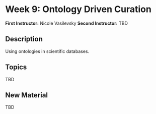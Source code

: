# Week 9: Ontology Driven Curation

**First Instructor:** Nicole Vasilevsky
**Second Instructor:** TBD

## Description
Using ontologies in scientific databases.

## Topics
TBD

## New Material
TBD